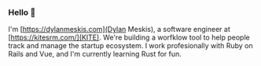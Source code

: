 ### Hello 👋

I'm [https://dylanmeskis.com](Dylan Meskis), a software engineer at [https://kitesrm.com/](KITE). We're building a worfklow tool to help people track and manage the startup ecosystem. I work profesionally with Ruby on Rails and Vue, and I'm currently learning Rust for fun.
